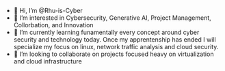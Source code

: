 - 👋 Hi, I’m @Rhu-is-Cyber
- 👀 I’m interested in Cybersecurity, Generative AI, Project Management, Collorbation, and Innovation 
- 🌱 I’m currently learning funamentally every concept around cyber security and technology today. Once my apprentenship has ended I will specialize my focus on linux, network traffic analysis and cloud security. 
- 💞️ I’m looking to collaborate on projects focused heavy on virtualization and cloud infrastructure


<!---
Rhu-is-Cyber/Rhu-is-Cyber is a ✨ special ✨ repository because its `README.md` (this file) appears on your GitHub profile.
You can click the Preview link to take a look at your changes.
--->
